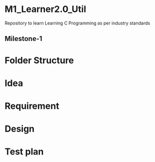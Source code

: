 # M1_Learner2.0_Util
Repository to learn Learning C Programming as per industry standards

## Milestone-1

# Folder Structure
# Idea
# Requirement
# Design
# Test plan
